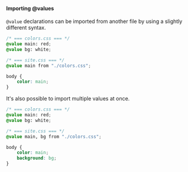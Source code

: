 #### Importing @values

`@value` declarations can be imported from another file by using a slightly different syntax.

```css
/* === colors.css === */
@value main: red;
@value bg: white;

/* === site.css === */
@value main from "./colors.css";

body {
    color: main;
}
```

It's also possible to import multiple values at once.

```css
/* === colors.css === */
@value main: red;
@value bg: white;

/* === site.css === */
@value main, bg from "./colors.css";

body {
    color: main;
    background: bg;
}
```
